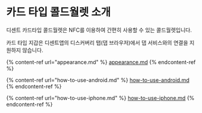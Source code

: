 # 카드 타입 콜드월렛 소개

디센트 카드타입 콜드월렛은 NFC를 이용하여 간편히 사용할 수 있는 콜드월렛입니다.

카드 타입 지갑은 디센트앱의 디스커버리 탭(댑 브라우저)에서 댑 서비스와의 연결을 지원하지 않습니다.

{% content-ref url="appearance.md" %}
[appearance.md](appearance.md)
{% endcontent-ref %}

{% content-ref url="how-to-use-android.md" %}
[how-to-use-android.md](how-to-use-android.md)
{% endcontent-ref %}

{% content-ref url="how-to-use-iphone.md" %}
[how-to-use-iphone.md](how-to-use-iphone.md)
{% endcontent-ref %}

